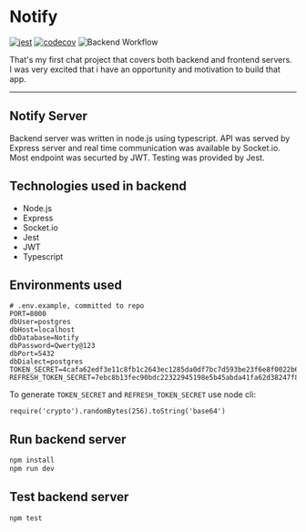 # Notify
[![jest](https://jestjs.io/img/jest-badge.svg)](https://github.com/facebook/jest)
[![codecov](https://codecov.io/gh/Asvarox93/notify/branch/main/graph/badge.svg?token=MTZ0Z3MB2T)](https://codecov.io/gh/Asvarox93/notify)
![Backend Workflow](https://github.com/Asvarox93/notify/actions/workflows/server.yml/badge.svg)

That's my first chat project that covers both backend and frontend servers.
I was very excited that i have an opportunity and motivation to build that app.

***

## Notify Server

Backend server was written in node.js using typescript. API was served by Express server and real time communication was available by Socket.io. Most endpoint was securted by JWT. Testing was provided by Jest.

## Technologies used in backend

- Node.js
- Express
- Socket.io
- Jest
- JWT
- Typescript

## Environments used

```dosini
# .env.example, committed to repo
PORT=8000
dbUser=postgres
dbHost=localhost
dbDatabase=Notify
dbPassword=Qwerty@123
dbPort=5432
dbDialect=postgres
TOKEN_SECRET=4cafa62edf3e11c8fb1c2643ec1285da0df7bc7d593be23f6e8f0022b692bde1231
REFRESH_TOKEN_SECRET=7ebc8b13fec90bdc22322945198e5b45abda41fa62d38247f8f0fce866
```

To generate `TOKEN_SECRET` and `REFRESH_TOKEN_SECRET` use node cli:

```node
require('crypto').randomBytes(256).toString('base64')
```

## Run backend server

```bash
npm install
npm run dev
```

## Test backend server

```bash
npm test
```
